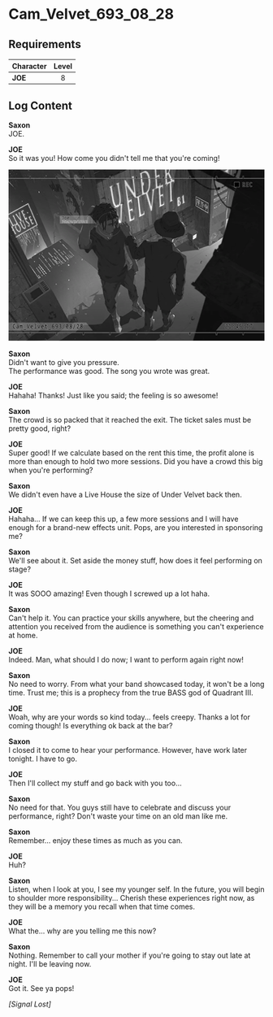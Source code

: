 # Cam_Velvet_693_08_28
## Requirements
|Character|Level|
|---------|:---:|
|**JOE**  |  8  |

## Log Content
**Saxon**<br>
JOE.

**JOE**<br>
So it was you! How come you didn't tell me that you're coming!

![jos1001.png](./attachments/jos1001.png)

**Saxon**<br>
Didn't want to give you pressure.<br>
The performance was good. The song you wrote was great.

**JOE**<br>
Hahaha! Thanks! Just like you said; the feeling is so awesome!

**Saxon**<br>
The crowd is so packed that it reached the exit. The ticket sales must be pretty good, right?

**JOE**<br>
Super good! If we calculate based on the rent this time, the profit alone is more than enough to hold two more sessions. Did you have a crowd this big when you're performing?

**Saxon**<br>
We didn't even have a Live House the size of Under Velvet back then.

**JOE**<br>
Hahaha... If we can keep this up, a few more sessions and I will have enough for a brand\-new effects unit. Pops, are you interested in sponsoring me?

**Saxon**<br>
We'll see about it. Set aside the money stuff, how does it feel performing on stage?

**JOE**<br>
It was SOOO amazing! Even though I screwed up a lot haha.

**Saxon**<br>
Can't help it. You can practice your skills anywhere, but the cheering and attention you received from the audience is something you can't experience at home.

**JOE**<br>
Indeed. Man, what should I do now; I want to perform again right now!

**Saxon**<br>
No need to worry. From what your band showcased today, it won't be a long time. Trust me; this is a prophecy from the true BASS god of Quadrant III.

**JOE**<br>
Woah, why are your words so kind today... feels creepy. Thanks a lot for coming though! Is everything ok back at the bar?

**Saxon**<br>
I closed it to come to hear your performance. However, have work later tonight. I have to go.

**JOE**<br>
Then I'll collect my stuff and go back with you too...

**Saxon**<br>
No need for that. You guys still have to celebrate and discuss your performance, right? Don't waste your time on an old man like me.

**Saxon**<br>
Remember... enjoy these times as much as you can.

**JOE**<br>
Huh?

**Saxon**<br>
Listen, when I look at you, I see my younger self. In the future, you will begin to shoulder more responsibility... Cherish these experiences right now, as they will be a memory you recall when that time comes.

**JOE**<br>
What the... why are you telling me this now?

**Saxon**<br>
Nothing. Remember to call your mother if you're going to stay out late at night. I'll be leaving now.

**JOE**<br>
Got it. See ya pops!

*[Signal Lost]*